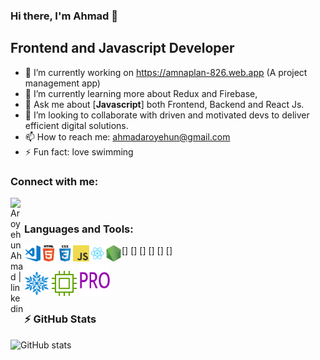 ### Hi there, I'm Ahmad 👋

## Frontend and Javascript Developer
<!--
**ahmad-cod/ahmad-cod** is a ✨ _special_ ✨ repository because its `README.md` (this file) appears on your GitHub profile.
-->


- 🔭 I’m currently working on https://amnaplan-826.web.app (A project management app)
- 🌱 I’m currently learning more about Redux and Firebase, 
- 💬 Ask me about [<strong>Javascript</strong>] both Frontend, Backend and React Js.
- 👯 I’m looking to collaborate with driven and motivated devs to deliver efficient digital solutions.
- 📫 How to reach me: ahmadaroyehun@gmail.com
- ⚡ Fun fact: love swimming

### Connect with me:
[<img align="left" alt="Aroyehun Ahmad | linkedin" width="22px" src="https://cdn.jsdelivr.net/npm/simple-icons@v3/icons/linkedin.svg" />][linkedin] 

<br />

### Languages and Tools:

[<img align="left" alt="Visual Studio Code" width="26px" src="https://raw.githubusercontent.com/github/explore/80688e429a7d4ef2fca1e82350fe8e3517d3494d/topics/visual-studio-code/visual-studio-code.png" />]
[<img align="left" alt="HTML5" width="26px" src="https://raw.githubusercontent.com/github/explore/80688e429a7d4ef2fca1e82350fe8e3517d3494d/topics/html/html.png" />]
[<img align="left" alt="CSS3" width="26px" src="https://raw.githubusercontent.com/github/explore/80688e429a7d4ef2fca1e82350fe8e3517d3494d/topics/css/css.png" />]
[<img align="left" alt="JavaScript" width="26px" src="https://raw.githubusercontent.com/github/explore/80688e429a7d4ef2fca1e82350fe8e3517d3494d/topics/javascript/javascript.png" />]
[<img align="left" alt="React" width="26px" src="https://raw.githubusercontent.com/github/explore/80688e429a7d4ef2fca1e82350fe8e3517d3494d/topics/react/react.png" />]
[<img align="left" alt="Node.js" width="26px" src="https://raw.githubusercontent.com/github/explore/80688e429a7d4ef2fca1e82350fe8e3517d3494d/topics/nodejs/nodejs.png" />]


<a href='https://archiveprogram.github.com/'><img src='https://raw.githubusercontent.com/acervenky/animated-github-badges/master/assets/acbadge.gif' width='40' height='40'></a> <a href='https://docs.github.com/en/developers'><img src='https://raw.githubusercontent.com/acervenky/animated-github-badges/master/assets/devbadge.gif' width='40' height='40'></a> <a href='https://github.com/pricing'><img src='https://raw.githubusercontent.com/acervenky/animated-github-badges/master/assets/pro.gif' width='50' height='50'></a>
### :zap: GitHub Stats
<!-- <details>
  <summary>:zap: GitHub Stats</summary> -->

![GitHub stats](https://github-readme-stats.vercel.app/api?username=ahmad-cod&show_icons=true)
  <!-- <img align="left" alt="ahmad-cod's GitHub Stats" src="https://github-readme-stats.vercel.app/api?username=ahmad-cod&show_icons=true&theme=radical" /> -->

<!-- </details> -->

<br />


[linkedin]: https://www.linkedin.com/in/ahmad-aroyehun-9b8314212